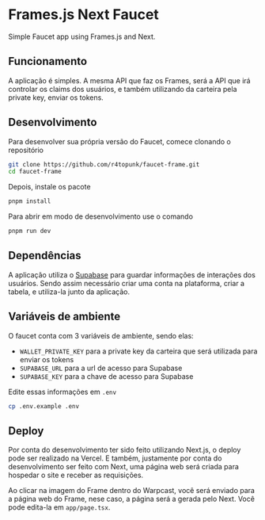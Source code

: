 # Frames.js Next Faucet

Simple Faucet app using Frames.js and Next.

## Funcionamento

A aplicação é simples. A mesma API que faz os Frames, será a API que irá controlar os claims dos usuários, e também utilizando da carteira pela private key, enviar os tokens.

## Desenvolvimento

Para desenvolver sua própria versão do Faucet, comece clonando o repositório

```bash
git clone https://github.com/r4topunk/faucet-frame.git
cd faucet-frame
```

Depois, instale os pacote

```bash
pnpm install
```

Para abrir em modo de desenvolvimento use o comando

```bash
pnpm run dev
```

## Dependências

A aplicação utiliza o [Supabase](https://supabase.com/docs/guides/api) para guardar informações de interações dos usuários. Sendo assim necessário criar uma conta na plataforma, criar a tabela, e utiliza-la junto da aplicação.

## Variáveis de ambiente

O faucet conta com 3 variáveis de ambiente, sendo elas:

- `WALLET_PRIVATE_KEY` para a private key da carteira que será utilizada para enviar os tokens
- `SUPABASE_URL` para a url de acesso para Supabase
- `SUPABASE_KEY` para a chave de acesso para Supabase

Edite essas informações em `.env`

```bash
cp .env.example .env
```

## Deploy

Por conta do desenvolvimento ter sido feito utilizando Next.js, o deploy pode ser realizado na Vercel. E também, justamente por conta do desenvolvimento ser feito com Next, uma página web será criada para hospedar o site e receber as requisições.

Ao clicar na imagem do Frame dentro do Warpcast, você será enviado para a página web do Frame, nese caso, a página será a gerada pelo Next. Você pode edita-la em `app/page.tsx`.
